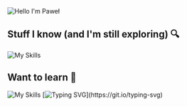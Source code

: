 <img alt="Hello I'm Paweł" align="center" src="https://readme-typing-svg.demolab.com?font=Fira+Code&pause=1000&color=217397&width=435&lines=Hello+i'm+Pawe%C5%82">

## Stuff I know (and I'm still exploring) 🔍

![My Skills](https://skillicons.dev/icons?i=git,github,cpp,python,html,css)

## Want to learn 🧠   

![My Skills](https://skillicons.dev/icons?i=kotlin,java,rust,js,cs)  [![Typing SVG](https://readme-typing-svg.demolab.com?font=Fira+Code&duration=6000&pause=1000&color=000000&vCenter=true&width=435&height=19&lines=+++.+.+.)](https://git.io/typing-svg)
